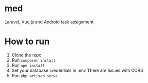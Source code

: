 # med
Laravel, Vue.js and Android task assignment
# How to run 
1. Clone the repo
2. Run 
 	`composer install`
3. Run 
	`npm install`
4. Set your database credentials in .env
There are issues with CORS
5. Run 
	`php artisan serve`
